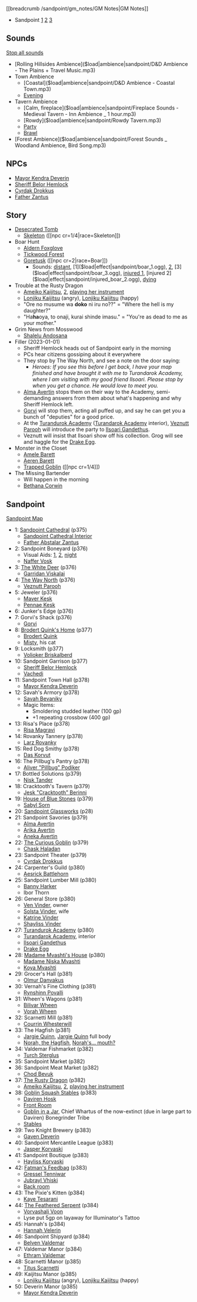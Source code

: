 [[breadcrumb /sandpoint/gm_notes/GM Notes|GM Notes]]

<script type="module">
    import {init_links, init_visual_aid} from "/static/js/common/visual_aid_backend.js";
    init_links();
    init_visual_aid();
</script>

* Sandpoint [1](^sandpoint/sandpoint1.jpg) [2](^sandpoint/sandpoint2.jpg) [3](^sandpoint/sandpoint3.jpg) 

## Sounds

[Stop all sounds]($stop|all|none)

* [Rolling Hillsides Ambience]($load|ambience|sandpoint/D&D Ambience - The Plains + Travel Music.mp3)
* Town Ambience
  * [Coastal]($load|ambience|sandpoint/D&D Ambience - Coastal Town.mp3)
  * [Evening](https://www.youtube.com/watch?v=bSbYpFMNxLI)
* Tavern Ambience
  * [Calm, fireplace]($load|ambience|sandpoint/Fireplace Sounds - Medieval Tavern - Inn Ambience _ 1 hour.mp3)
  * [Rowdy]($load|ambience|sandpoint/Rowdy Tavern.mp3)
  * [Party](https://www.youtube.com/watch?v=FM3Ep3yka44)
  * [Brawl](https://www.youtube.com/watch?v=0p79IBaksXU)
* [Forest Ambience]($load|ambience|sandpoint/Forest Sounds _ Woodland Ambience, Bird Song.mp3)

## NPCs

* [Mayor Kendra Deverin](^sandpoint/kendra_deverin.jpg)
* [Sheriff Belor Hemlock](^sandpoint/sheriff_hemlock.jpg)
* [Cyrdak Drokkus](^sandpoint/cyrdak_drokkus.jpg)
* [Father Zantus](^sandpoint/father_zantus.jpg)

## Story

* [Desecrated Tomb](^sandpoint/desecrated_tomb.jpg)
  * [Skeleton](^dragon_heist/skeleton.jpeg) ([[npc cr=1/4|race=Skeleton]])
* Boar Hunt
  * [Aldern Foxglove](^sandpoint/aldern_foxglove.jpg)
  * [Tickwood Forest](^sandpoint/tickwood_forest.jpg)
  * [Goretusk](^sandpoint/boar.jpg) ([[npc cr=2|race=Boar]])
      * Sounds: [distant]($load|effect|sandpoint/distant_boar.ogg), [1]($load|effect|sandpoint/boar_1.ogg), [2]($load|effect|sandpoint/boar_2.ogg), [3]($load|effect|sandpoint/boar_3.ogg), [injured 1]($load|effect|sandpoint/injured_boar_1.ogg), [injured 2]($load|effect|sandpoint/injured_boar_2.ogg), [dying]($load|effect|sandpoint/dying_boar.ogg) 
* Trouble at the Rusty Dragon
  * [Ameiko Kaijitsu](^sandpoint/ameiko_kaijitsu_1.png), [2](^sandpoint/ameiko_kaijitsu_3.jpg), [playing her instrument](^sandpoint/ameiko_kaijitsu_2.jpg)
  * [Lonjiku Kaijitsu](^sandpoint/lonjiku_kaijitsu_1.png) (angry), [Lonjiku Kaijitsu](^sandpoint/lonjiku_kaijitsu_2.jpg) (happy)
  * "Ore no musume wa **doko** ni iru no??" = "Where the hell is my daughter?"
  * "Ha**ha**oya, to onaji, kurai shinde imasu." = "You're as dead to me as your mother."
* Grim News from Mosswood
  * [Shalelu Andosana](^sandpoint/shalelu_andosana.jpg)
* Filler (2023-01-01)
  * Sheriff Hemlock heads out of Sandpoint early in the morning
  * PCs hear citizens gossiping about it everywhere
  * They stop by The Way North, and see a note on the door saying: 
      * _Heroes: If you see this before I get back, I have your map finished and have brought it with me to Turandarok Academy, where I am visiting with my good friend Ilsoari. Please stop by when you get a chance. He would love to meet you._
  * [Alma Avertin](^sandpoint/alma_avertin.jpg) stops them on their way to the Academy, semi-demanding answers from them about what's happening and why Sheriff Hemlock left.
  * [Gorvi](^sandpoint/gorvi.jpg) will stop them, acting all puffed up, and say he can get you a bunch of "deputies" for a good price.
  * At the [Turandurok Academy](^sandpoint/turandarok_academy.jpg) ([Turandarok Academy](^sandpoint/turandarok_academy_interior.png) interior), [Veznutt Parooh](^sandpoint/veznutt_parooh.jpg) will introduce the party to [Ilsoari Gandethus](^sandpoint/ilsoari_gandethus.jpg).
  * Veznutt will insist that Ilsoari show off his collection. Grog will see and haggle for the [Drake Egg](^sandpoint/drake_egg.jpg).
* Monster in the Closet
  * [Amele Barett](^sandpoint/amele_barett.jpg)
  * [Aeren Barett](^sandpoint/aeren_barett.jpg)
  * [Trapped Goblin](^sandpoint/trapped_goblin.png) ([[npc cr=1/4]])
* The Missing Bartender
  * Will happen in the morning
  * [Bethana Corwin](^sandpoint/bethana_corwin.jpeg)

## Sandpoint

[Sandpoint Map](@sandpoint/sandpoint_gm_map.jpg)

* 1: [Sandpoint Cathedral](^sandpoint/sandpoint_cathedral.png) (p375)
  * [Sandpoint Cathedral Interior](^sandpoint/sandpoint_cathedral_interior.jpg)
  * [Father Abstalar Zantus](^sandpoint/father_zantus.jpg)
* 2: Sandpoint Boneyard (p376)
  * Visual Aids: [1](^sandpoint/sandpoint_boneyard_1.jpg), [2](^sandpoint/sandpoint_boneyard_2.jpg), [night](^sandpoint/sandpoint_boneyard_night.jpg)
  * [Naffer Vosk](^sandpoint/naffer_vosk.jpg)
* 3: [The White Deer](^sandpoint/white_deer_tavern.jpg) (p376)
  * [Garridan Viskalai](^sandpoint/garridan_viskalai.jpg)
* 4: [The Way North](^sandpoint/the_way_north.jpg) (p376)
  * [Veznutt Parooh](^sandpoint/veznutt_parooh.jpg)
* 5: Jeweler (p376)
  * [Maver Kesk](^sandpoint/maver_kesk.jpg)
  * [Pennae Kesk](^sandpoint/pennae_kesk.jpg)
* 6: Junker's Edge (p376)
* 7: Gorvi's Shack (p376)
  * [Gorvi](^sandpoint/gorvi.jpg)
* 8: [Brodert Quink's Home](^sandpoint/brodert_quinks_home.jpg) (p377)
  * [Brodert Quink](^sandpoint/brodert_quink.jpg)
  * [Misty](^sandpoint/misty.jpg), his cat
* 9: Locksmith (p377)
  * [Volioker Briskalberd](^sandpoint/volioker_briskalberd.jpg)
* 10: Sandpoint Garrison (p377)
  * [Sheriff Belor Hemlock](^sandpoint/sheriff_hemlock.jpg)
  * [Vachedi](^sandpoint/vachedi.jpg)
* 11: Sandpoint Town Hall (p378)
  * [Mayor Kendra Deverin](^sandpoint/kendra_deverin.jpg)
* 12: Savah's Armory (p378)
  * [Savah Bevaniky](^sandpoint/savah_bevaniky.jpg)
  * Magic Items:
      * Smoldering studded leather (100 gp)
      * +1 repeating crossbow (400 gp)
* 13: Risa's Place (p378)
  * [Risa Magravi](^sandpoint/risa_magravi.jpg)
* 14: Rovanky Tannery (p378)
  * [Larz Rovanky](^sandpoint/larz_rovanky.jpg)
* 15: Red Dog Smithy (p378)
  * [Das Korvut](^sandpoint/das_korvut.jpg)
* 16: The Pillbug's Pantry (p378)
  * [Aliver "Pillbug" Podiker](^sandpoint/aliver_podiker.png)
* 17: Bottled Solutions (p379)
  * [Nisk Tander](^sandpoint/nisk_tander.jpg)
* 18: Cracktooth's Tavern (p379)
  * [Jesk "Cracktooth" Berinni](^sandpoint/jesk_berinni.jpg)
* 19: [House of Blue Stones](^sandpoint/house_of_blue_stones_interior.jpg) (p379)
  * [Sabyl Sorn](^sandpoint/sabyl_sorn.jpg)
* 20: [Sandpoint Glassworks](^sandpoint/sandpoint_glassworks_interior.jpg) (p28)
* 21: Sandpoint Savories (p379)
  * [Alma Avertin](^sandpoint/alma_avertin.jpg)
  * [Arika Avertin](^sandpoint/arika_avertin.png)
  * [Aneka Avertin](^sandpoint/aneka_avertin.jpg)
* 22: [The Curious Goblin](^sandpoint/the_curious_goblin.jpg) (p379)
  * [Chask Haladan](^sandpoint/chask_haladan.jpg)
* 23: Sandpoint Theater (p379)
  * [Cyrdak Drokkus](^sandpoint/cyrdak_drokkus.jpg)
* 24: Carpenter's Guild (p380)
  * [Aesrick Battlehorn](^sandpoint/aesrick_battlehorn.jpg)
* 25: Sandpoint Lumber Mill (p380)
  * [Banny Harker](^sandpoint/banny_harker.jpg)
  * Ibor Thorn
* 26: General Store (p380)
  * [Ven Vinder](^sandpoint/ven_vinder.jpg), owner
  * [Solsta Vinder](^sandpoint/solsta_vinder.jpg), wife
  * [Katrine Vinder](^sandpoint/katrine_vinder.jpeg)
  * [Shayliss Vinder](^sandpoint/shayliss_vinder.jpg)
* 27: [Turandurok Academy](^sandpoint/turandarok_academy.jpg) (p380)
  * [Turandarok Academy](^sandpoint/turandarok_academy_interior.png), interior
  * [Ilsoari Gandethus](^sandpoint/ilsoari_gandethus.jpg)
  * [Drake Egg](^sandpoint/drake_egg.jpg)
* 28: [Madame Mvashti's House](^sandpoint/madame_mvashtis_house.jpg) (p380)
  * [Madame Niska Mvashti](^sandpoint/niska_mvashti.jpg)
  * [Koya Mvashti](^sandpoint/koya_mvashti.jpg)
* 29: Grocer's Hall (p381)
  * [Olmur Danvakus](^sandpoint/olmur_danvakus.jpg)
* 30: Vernah's Fine Clothing (p381)
  * [Rynshinn Povalli](^sandpoint/rynshinn_povalli.jpg)
* 31: Wheen's Wagons (p381)
  * [Bilivar Wheen](^sandpoint/bilivar_wheen.jpg)
  * [Vorah Wheen](^sandpoint/vorah_wheen.jpg)
* 32: Scarnetti Mill (p381)
  * [Courrin Whesterwill](^sandpoint/courrin_whesterwill.png)
* 33: The Hagfish (p381)
  * [Jargie Quinn](^sandpoint/jargie_quinn.jpg), [Jargie Quinn](^sandpoint/jargie_quinn_full_body.jpg) full body
  * [Norah, the Hagfish](^sandpoint/norah_the_hagfish.jpg), [Norah's... mouth?](^sandpoint/norahs_mouth.jpg)
* 34: Valdemar Fishmarket (p382)
  * [Turch Sterglus](^sandpoint/turch_sterglus.jpg)
* 35: Sandpoint Market (p382)
* 36: Sandpoint Meat Market (p382)
  * [Chod Bevuk](^sandpoint/chod_bevuk.jpg)
* 37: [The Rusty Dragon](^sandpoint/rusty_dragon_interior.jpg) (p382)
  * [Ameiko Kaijitsu](^sandpoint/ameiko_kaijitsu_1.png), [2](^sandpoint/ameiko_kaijitsu_3.jpg), [playing her instrument](^sandpoint/ameiko_kaijitsu_2.jpg)
* 38: [Goblin Squash Stables](^sandpoint/goblin_squash_stables.jpg) (p383)
  * [Daviren Hosk](^sandpoint/daviren_hosk.jpg)
  * [Front Room](^sandpoint/goblin_squash_stables_office.jpg)
  * [Goblin in a Jar](^sandpoint/goblin_jar.jpg), Chief Whartus of the now-extinct (due in large part to Daviren) Bonegrinder Tribe
  * [Stables](^sandpoint/goblin_squash_stables_interior.jpg)
* 39: Two Knight Brewery (p383)
  * [Gaven Deverin](^sandpoint/gaven_deverin.jpg)
* 40: Sandpoint Mercantile League (p383)
  * [Jasper Korvaski](^sandpoint/jasper_korvaski.jpg)
* 41: Sandpoint Boutique (p383)
  * [Hayliss Korvaski](^sandpoint/hayliss_korvaski.jpg)
* 42: [Fatman's Feedbag](^sandpoint/fatmans_feedbag.jpg) (p383)
  * [Gressel Tenniwar](^sandpoint/gressel_tenniwar.jpg)
  * [Jubrayl Vhiski](^sandpoint/jubrayl_vhiski.png)
  * [Back room](^sandpoint/fatmans_feedbag_back_room.png)
* 43: The Pixie's Kitten (p384)
  * [Kaye Tesarani](^sandpoint/kaye_tesarani.png)
* 44: [The Feathered Serpent](^sandpoint/feathered_serpent.jpg) (p384)
  * [Vorvashali Voon](^sandpoint/vorvashali_voon.jpg)
  * Lyse put 5gp on layaway for Illuminator's Tattoo
* 45: Hannah's (p384)
  * [Hannah Velerin](^sandpoint/hannah_velerin.jpg)
* 46: Sandpoint Shipyard (p384)
  * [Belven Valdemar](^sandpoint/belven_valdemar.jpg)
* 47: Valdemar Manor (p384)
  * [Ethram Valdemar](^sandpoint/ethram_valdemar.jpg)
* 48: Scarnetti Manor (p385)
  * [Titus Scarnetti](^sandpoint/titus_scarnetti.jpg)
* 49: Kaijitsu Manor (p385)
  * [Lonjiku Kaijitsu](^sandpoint/lonjiku_kaijitsu_1.png) (angry), [Lonjiku Kaijitsu](^sandpoint/lonjiku_kaijitsu_2.jpg) (happy)
* 50: Deverin Manor (p385)
  * [Mayor Kendra Deverin](^sandpoint/kendra_deverin.jpg)